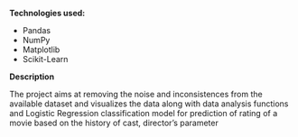 **Technologies used:** 
- Pandas
- NumPy
-  Matplotlib
-  Scikit-Learn

**Description**

The project aims at removing the noise and inconsistences from the available dataset and visualizes the data along with data analysis functions and Logistic Regression classification model for prediction of rating of a movie based on the history of cast, director’s parameter
